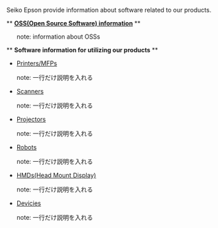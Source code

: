 Seiko Epson provide information about software related to our products.

** [**OSS(Open Source Software) information**](/List/OSSs.md) **
<UL>note: information about OSSs</UL>

** **Software information for utilizing our products** **

- [Printers/MFPs](List/Printers_MFPs.md)
<UL>note: 一行だけ説明を入れる</UL>

- [Scanners](List/Scanners.md)
<UL>note: 一行だけ説明を入れる</UL>

- [Projectors](List/Projectors.md)
<UL>note: 一行だけ説明を入れる</UL>

- [Robots](List/Robots.md)
<UL>note: 一行だけ説明を入れる</UL>

- [HMDs(Head Mount Display)](List/HMDs.md)
<UL>note: 一行だけ説明を入れる</UL>

- [Devicies](List/Devices.md)
<UL>note: 一行だけ説明を入れる</UL>
